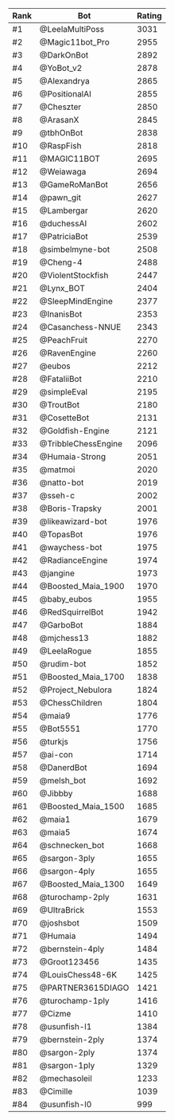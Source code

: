 Rank|Bot|Rating
---|---|---
#1|@LeelaMultiPoss|3031
#2|@Magic11bot_Pro|2955
#3|@DarkOnBot|2892
#4|@YoBot_v2|2878
#5|@Alexandrya|2865
#6|@PositionalAI|2855
#7|@Cheszter|2850
#8|@ArasanX|2845
#9|@tbhOnBot|2838
#10|@RaspFish|2818
#11|@MAGIC11BOT|2695
#12|@Weiawaga|2694
#13|@GameRoManBot|2656
#14|@pawn_git|2627
#15|@Lambergar|2620
#16|@duchessAI|2602
#17|@PatriciaBot|2539
#18|@simbelmyne-bot|2508
#19|@Cheng-4|2488
#20|@ViolentStockfish|2447
#21|@Lynx_BOT|2404
#22|@SleepMindEngine|2377
#23|@InanisBot|2353
#24|@Casanchess-NNUE|2343
#25|@PeachFruit|2270
#26|@RavenEngine|2260
#27|@eubos|2212
#28|@FataliiBot|2210
#29|@simpleEval|2195
#30|@TroutBot|2180
#31|@CosetteBot|2131
#32|@Goldfish-Engine|2121
#33|@TribbleChessEngine|2096
#34|@Humaia-Strong|2051
#35|@matmoi|2020
#36|@natto-bot|2019
#37|@sseh-c|2002
#38|@Boris-Trapsky|2001
#39|@likeawizard-bot|1976
#40|@TopasBot|1976
#41|@waychess-bot|1975
#42|@RadianceEngine|1974
#43|@jangine|1973
#44|@Boosted_Maia_1900|1970
#45|@baby_eubos|1955
#46|@RedSquirrelBot|1942
#47|@GarboBot|1884
#48|@mjchess13|1882
#49|@LeelaRogue|1855
#50|@rudim-bot|1852
#51|@Boosted_Maia_1700|1838
#52|@Project_Nebulora|1824
#53|@ChessChildren|1804
#54|@maia9|1776
#55|@Bot5551|1770
#56|@turkjs|1756
#57|@ai-con|1714
#58|@DanerdBot|1694
#59|@melsh_bot|1692
#60|@Jibbby|1688
#61|@Boosted_Maia_1500|1685
#62|@maia1|1679
#63|@maia5|1674
#64|@schnecken_bot|1668
#65|@sargon-3ply|1655
#66|@sargon-4ply|1655
#67|@Boosted_Maia_1300|1649
#68|@turochamp-2ply|1631
#69|@UltraBrick|1553
#70|@joshsbot|1509
#71|@Humaia|1494
#72|@bernstein-4ply|1484
#73|@Groot123456|1435
#74|@LouisChess48-6K|1425
#75|@PARTNER3615DIAGO|1421
#76|@turochamp-1ply|1416
#77|@Cizme|1410
#78|@usunfish-l1|1384
#79|@bernstein-2ply|1374
#80|@sargon-2ply|1374
#81|@sargon-1ply|1329
#82|@mechasoleil|1233
#83|@Cimille|1039
#84|@usunfish-l0|999
